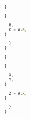 



```ts
}
```

```ts
}
```

```ts
  B,
  C = A.B,
}
```

```ts
  }
}
```


```ts
}

}
```

```ts
  X,
  Y,
}

  Z = A.X,
}
```

```ts
  }
}
```





